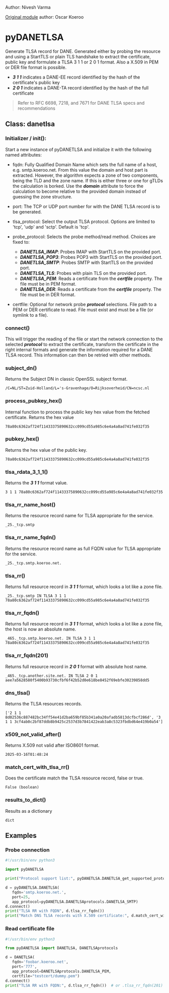 Author: Nivesh Varma

[Original module](https://github.com/koeroo/pyDANETLSA) author: Oscar Koeroo

# pyDANETLSA
Generate TLSA record for DANE. Generated either by probing the resource and using a StartTLS or plain TLS handshake to extract the certificate, public key and formulate a TLSA 3 1 1 or 2 0 1 format. Also a X.509 in PEM or DER file format is possible.

- ***3 1 1*** indicates a DANE-EE record identified by the hash of the certificate's public key
- ***2 0 1*** indicates a DANE-TA record identified by the hash of the full certificate

> Refer to RFC 6698, 7218, and 7671 for DANE TLSA specs and recommendations

## Class: danetlsa
### Initializer / __init__():
Start a new instance of pyDANETLSA and initialize it with the following named attributes:

* fqdn: Fully Qualified Domain Name which sets the full name of a host, e.g. smtp.koeroo.net. From this value the domain and host part is extracted. However, the algorithm expects a zone of two components, being the TLD and the zone name. If this is either three or one for gTLDs the calculation is borked. Use the ***domain*** attribute to force the calculation to become relative to the provided domain instead of guessing the zone structure.
* port: The TCP or UDP port number for with the DANE TLSA record is to be generated.
* tlsa\_protocol: Select the output TLSA protocol. Options are limited to 'tcp', 'udp' and 'sctp'. Default is 'tcp'.
* probe\_protocol: Selects the probe method/read method. Choices are fixed to:

   * ***DANETLSA_IMAP***: Probes IMAP with StartTLS on the provided port.
   * ***DANETLSA_POP3***: Probes POP3 with StartTLS on the provided port.
   * ***DANETLSA_SMTP***: Probes SMTP with StartTLS on the provided port.
   * ***DANETLSA_TLS***: Probes with plain TLS on the provided port.
   * ***DANETLSA_PEM***: Reads a certificate from the ***certfile*** property. The file must be in PEM format.
   * ***DANETLSA_DER***: Reads a certificate from the ***certfile*** property. The file must be in DER format.

* certfile: Optional for network probe ***protocol*** selections. File path to a PEM or DER certificate to read. File must exist and must be a file (or symlink to a file).

### connect()
This will trigger the reading of the file or start the network connection to the selected ***protocol*** to extract the certificate, transform the certificate in the right internal formats and generate the information required for a DANE TLSA record. This information can then be retried with other methods.

### subject_dn()
Returns the Subject DN in classic OpenSSL subject format.
```
/C=NL/ST=Zuid-Holland/L='s-Gravenhage/O=Rijksoverheid/CN=ncsc.nl
```

### process_pubkey_hex()
Internal function to process the public key hex value from the fetched certificate.
Returns the hex value
```
78a80c6362af724f11433375890632cc099cd55a985c6e4a4a8ad741fe032f35
```

### pubkey_hex()
Returns the hex value of the public key.
```
78a80c6362af724f11433375890632cc099cd55a985c6e4a4a8ad741fe032f35
```

### tlsa_rdata_3_1_1()
Returns the ***3 1 1*** format value.
```
3 1 1 78a80c6362af724f11433375890632cc099cd55a985c6e4a4a8ad741fe032f35
```

### tlsa_rr_name_host()
Returns the resource record name for TLSA appropriate for the service.
```
_25._tcp.smtp
```

### tlsa_rr_name_fqdn()
Returns the resource record name as full FQDN value for TLSA appropriate for the service.
```
_25._tcp.smtp.koeroo.net.
```

### tlsa_rr()
Returns full resource record in ***3 1 1*** format, which looks a lot like a zone file.
```
_25._tcp.smtp IN TLSA 3 1 1 78a80c6362af724f11433375890632cc099cd55a985c6e4a4a8ad741fe032f35
```

### tlsa_rr_fqdn()
Returns full resource record in ***3 1 1*** format, which looks a lot like a zone file, the host is now an absolute name.
```
_465._tcp.smtp.koeroo.net. IN TLSA 3 1 1 78a80c6362af724f11433375890632cc099cd55a985c6e4a4a8ad741fe032f35
```

### tlsa_rr_fqdn(201)
Returns full resource record in ***2 0 1*** format with absolute host name.
```
_465._tcp.another.site.net. IN TLSA 2 0 1 aee7a5628580f5400b93730cfbf6f42b52d0e618be8452f69ebfe30239858dd5
```

### dns_tlsa()
Returns the TLSA resources records.
```
['2 1 1 8d02536c887482bc34ff54e41d2ba659bf85b341a0a20afadb5813dcfbcf286d', '3 1 1 3cf4ab0c2bf87ddb8b9425c2537d3b7841422eab3a8c5323fbdbd64e419b0a54']
```

### x509_not_valid_after()
Returns X.509 not valid after ISO8601 format.
```
2025-03-16T01:48:24
```

### match_cert_with_tlsa_rr()
Does the certificate match the TLSA resource record, false or true.
```
False (boolean)
```

### results_to_dict()
Results as a dictionary
```
dict
```


## Examples

### Probe connection

```python
#!/usr/bin/env python3

import pyDANETLSA

print("Protocol support list:", pyDANETLSA.DANETLSA_get_supported_protocols())

d = pyDANETLSA.DANETLSA(
   fqdn='smtp.koeroo.net.',
   port=25,
   app_protocol=pyDANETLSA.DANETLSAprotocols.DANETLSA_SMTP)
d.connect()
print("TLSA RR with FQDN", d.tlsa_rr_fqdn())
print("Match DNS TLSA records with X.509 certificate:", d.match_cert_with_tlsa_rr())
```

### Read certificate file

```python
#!/usr/bin/env python3

from pyDANETLSA import DANETLSA, DANETLSAprotocols

d = DANETLSA(
   fqdn='foobar.koeroo.net',
   port='777',
   app_protocol=DANETLSAprotocols.DANETLSA_PEM,
   certfile="testcert/dummy.pem")
d.connect()
print("TLSA RR with FQDN:", d.tlsa_rr_fqdn())  # or .tlsa_rr_fqdn(201) for DANE-TA (default is 311 for DANE-EE)
```
